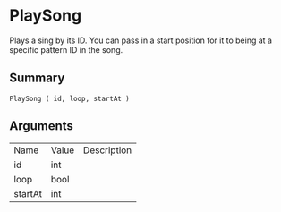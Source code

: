 # PlaySong

Plays a sing by its ID. You can pass in a start position for it to being at a specific pattern ID in the song.

## Summary

`PlaySong ( id, loop, startAt )`

## Arguments

<table>
  <tr>
    <td>Name</td>
    <td>Value</td>
    <td>Description</td>
  </tr>
  <tr>
    <td>id</td>
    <td>int</td>
    <td></td>
  </tr>
  <tr>
    <td>loop</td>
    <td>bool</td>
    <td></td>
  </tr>
  <tr>
    <td>startAt</td>
    <td>int</td>
    <td></td>
  </tr>
</table>


